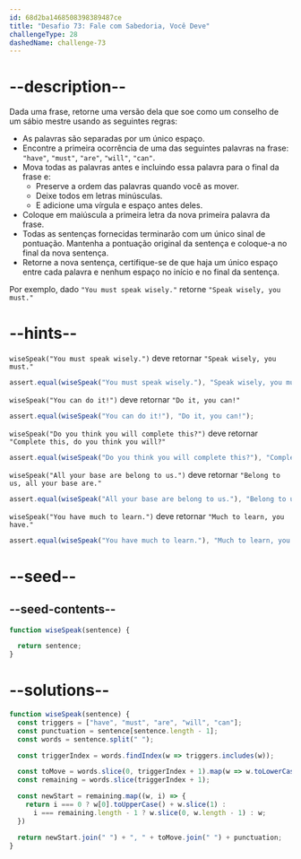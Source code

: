 ```yaml
---
id: 68d2ba1468508398389487ce
title: "Desafio 73: Fale com Sabedoria, Você Deve"
challengeType: 28
dashedName: challenge-73
---
```


# --description--

Dada uma frase, retorne uma versão dela que soe como um conselho de um sábio mestre usando as seguintes regras:

- As palavras são separadas por um único espaço.
- Encontre a primeira ocorrência de uma das seguintes palavras na frase: `"have"`, `"must"`, `"are"`, `"will"`, `"can"`.
- Mova todas as palavras antes e incluindo essa palavra para o final da frase e:
  - Preserve a ordem das palavras quando você as mover.
  - Deixe todos em letras minúsculas.
  - E adicione uma vírgula e espaço antes deles.
- Coloque em maiúscula a primeira letra da nova primeira palavra da frase.
- Todas as sentenças fornecidas terminarão com um único sinal de pontuação. Mantenha a pontuação original da sentença e coloque-a no final da nova sentença.
- Retorne a nova sentença, certifique-se de que haja um único espaço entre cada palavra e nenhum espaço no início e no final da sentença.

Por exemplo, dado `"You must speak wisely."` retorne `"Speak wisely, you must."`

# --hints--

`wiseSpeak("You must speak wisely.")` deve retornar `"Speak wisely, you must."`

```js
assert.equal(wiseSpeak("You must speak wisely."), "Speak wisely, you must.");
```

`wiseSpeak("You can do it!")` deve retornar `"Do it, you can!"`

```js
assert.equal(wiseSpeak("You can do it!"), "Do it, you can!");
```

`wiseSpeak("Do you think you will complete this?")` deve retornar `"Complete this, do you think you will?"`

```js
assert.equal(wiseSpeak("Do you think you will complete this?"), "Complete this, do you think you will?");
```

`wiseSpeak("All your base are belong to us.")` deve retornar `"Belong to us, all your base are."`

```js
assert.equal(wiseSpeak("All your base are belong to us."), "Belong to us, all your base are.");
```

`wiseSpeak("You have much to learn.")` deve retornar `"Much to learn, you have."`

```js
assert.equal(wiseSpeak("You have much to learn."), "Much to learn, you have.");
```

# --seed--

## --seed-contents--

```js
function wiseSpeak(sentence) {

  return sentence;
}
```

# --solutions--

```js
function wiseSpeak(sentence) {
  const triggers = ["have", "must", "are", "will", "can"];
  const punctuation = sentence[sentence.length - 1];
  const words = sentence.split(" ");

  const triggerIndex = words.findIndex(w => triggers.includes(w));

  const toMove = words.slice(0, triggerIndex + 1).map(w => w.toLowerCase());
  const remaining = words.slice(triggerIndex + 1);

  const newStart = remaining.map((w, i) => {
    return i === 0 ? w[0].toUpperCase() + w.slice(1) :
      i === remaining.length - 1 ? w.slice(0, w.length - 1) : w;
  })

  return newStart.join(" ") + ", " + toMove.join(" ") + punctuation;
}
```
